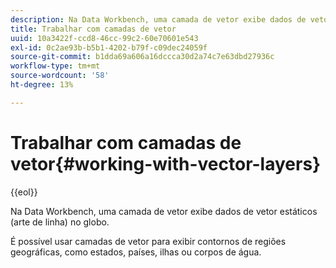 ```yaml
---
description: Na Data Workbench, uma camada de vetor exibe dados de vetor estáticos (arte de linha) no globo.
title: Trabalhar com camadas de vetor
uuid: 10a3422f-ccd8-46cc-99c2-60e70601e543
exl-id: 0c2ae93b-b5b1-4202-b79f-c09dec24059f
source-git-commit: b1dda69a606a16dccca30d2a74c7e63dbd27936c
workflow-type: tm+mt
source-wordcount: '58'
ht-degree: 13%

---
```


# Trabalhar com camadas de vetor{#working-with-vector-layers}

{{eol}}

Na Data Workbench, uma camada de vetor exibe dados de vetor estáticos (arte de linha) no globo.

É possível usar camadas de vetor para exibir contornos de regiões geográficas, como estados, países, ilhas ou corpos de água.
